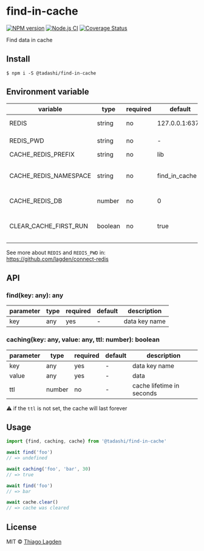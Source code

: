 # find-in-cache

[![NPM version][npm-img]][npm]
[![Node.js CI][ci-img]][ci]
[![Coverage Status][coveralls-img]][coveralls]

[npm-img]:         https://img.shields.io/npm/v/@tadashi/find-in-cache.svg
[npm]:             https://www.npmjs.com/package/@tadashi/find-in-cache
[ci-img]:          https://github.com/lagden/find-in-cache/actions/workflows/nodejs.yml/badge.svg
[ci]:              https://github.com/lagden/find-in-cache/actions/workflows/nodejs.yml
[coveralls-img]:   https://coveralls.io/repos/github/lagden/find-in-cache/badge.svg?branch=main
[coveralls]:       https://coveralls.io/github/lagden/find-in-cache?branch=main


Find data in cache


## Install

```
$ npm i -S @tadashi/find-in-cache
```

## Environment variable

variable              | type     | required    | default            | description
--------              | -------- | ----------- | --------------     | ------------
REDIS                 | string   | no          | 127.0.0.1:6379     | Addresses to connect
REDIS_PWD             | string   | no          | -                  | Redis password
CACHE_REDIS_PREFIX    | string   | no          | lib                | Key prefix
CACHE_REDIS_NAMESPACE | string   | no          | find\_in\_cache    | Avoid conflicts between caches
CACHE_REDIS_DB        | number   | no          | 0                  | Number of database
CLEAR_CACHE_FIRST_RUN | boolean  | no          | true               | Clear cache when app is started

See more about `REDIS` and `REDIS_PWD` in:  
https://github.com/lagden/connect-redis


## API

### find(key: any): any

parameter   | type     | required    | default     | description
--------    | -------- | ----------- | ----------- | ------------
key         | any      | yes         | -           | data key name


### caching(key: any, value: any, ttl: number): boolean

parameter   | type     | required    | default     | description
--------    | -------- | ----------- | ----------- | ------------
key         | any      | yes         | -           | data key name
value       | any      | yes         | -           | data
ttl         | number   | no          | -           | cache lifetime in seconds


⚠️ if the `ttl` is not set, the cache will last forever


## Usage

```js
import {find, caching, cache} from '@tadashi/find-in-cache'

await find('foo')
// => undefined

await caching('foo', 'bar', 30)
// => true

await find('foo')
// => bar

await cache.clear()
// => cache was cleared
```


## License

MIT © [Thiago Lagden](https://github.com/lagden)
